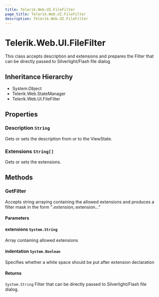```yaml
---
title: Telerik.Web.UI.FileFilter
page_title: Telerik.Web.UI.FileFilter
description: Telerik.Web.UI.FileFilter
---
```


# Telerik.Web.UI.FileFilter

This class accepts description and extensions and prepares the
             Filter that can be directly passed to Silverlight/Flash file dialog

## Inheritance Hierarchy

* System.Object
* Telerik.Web.StateManager
* Telerik.Web.UI.FileFilter

## Properties

###  Description `String`

Gets or sets the description from or to the ViewState.

###  Extensions `String[]`

Gets or sets the extensions.

## Methods

###  GetFilter

Accepts string arraying containing the allowed extensions and produces 
            a filter mask in the form "*.extension;*.extension..."

#### Parameters

#### extensions `System.String`

Array containing allowed extensions

#### indentation `System.Boolean`

Specifies whether a white space should be put after extension declaration

#### Returns

`System.String` Filter that can be directly passed to Silverlight/Flash file dialog.

